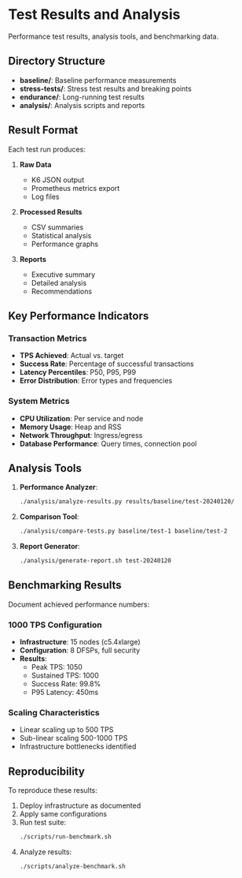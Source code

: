 # Test Results and Analysis

Performance test results, analysis tools, and benchmarking data.

## Directory Structure

- **baseline/**: Baseline performance measurements
- **stress-tests/**: Stress test results and breaking points
- **endurance/**: Long-running test results
- **analysis/**: Analysis scripts and reports

## Result Format

Each test run produces:

1. **Raw Data**
   - K6 JSON output
   - Prometheus metrics export
   - Log files

2. **Processed Results**
   - CSV summaries
   - Statistical analysis
   - Performance graphs

3. **Reports**
   - Executive summary
   - Detailed analysis
   - Recommendations

## Key Performance Indicators

### Transaction Metrics
- **TPS Achieved**: Actual vs. target
- **Success Rate**: Percentage of successful transactions
- **Latency Percentiles**: P50, P95, P99
- **Error Distribution**: Error types and frequencies

### System Metrics
- **CPU Utilization**: Per service and node
- **Memory Usage**: Heap and RSS
- **Network Throughput**: Ingress/egress
- **Database Performance**: Query times, connection pool

## Analysis Tools

1. **Performance Analyzer**:
   ```bash
   ./analysis/analyze-results.py results/baseline/test-20240120/
   ```

2. **Comparison Tool**:
   ```bash
   ./analysis/compare-tests.py baseline/test-1 baseline/test-2
   ```

3. **Report Generator**:
   ```bash
   ./analysis/generate-report.sh test-20240120
   ```

## Benchmarking Results

Document achieved performance numbers:

### 1000 TPS Configuration
- **Infrastructure**: 15 nodes (c5.4xlarge)
- **Configuration**: 8 DFSPs, full security
- **Results**:
  - Peak TPS: 1050
  - Sustained TPS: 1000
  - Success Rate: 99.8%
  - P95 Latency: 450ms

### Scaling Characteristics
- Linear scaling up to 500 TPS
- Sub-linear scaling 500-1000 TPS
- Infrastructure bottlenecks identified

## Reproducibility

To reproduce these results:

1. Deploy infrastructure as documented
2. Apply same configurations
3. Run test suite:
   ```bash
   ./scripts/run-benchmark.sh
   ```
4. Analyze results:
   ```bash
   ./scripts/analyze-benchmark.sh
   ```
